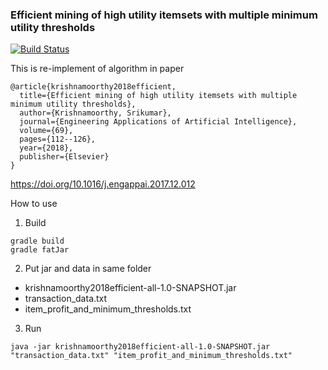 ### Efficient mining of high utility itemsets with multiple minimum utility thresholds

[![Build Status](https://travis-ci.org/ttpro1995/krishnamoorthy2018efficient.svg?branch=master)](https://travis-ci.org/ttpro1995/krishnamoorthy2018efficient)

This is re-implement of algorithm in paper 
```
@article{krishnamoorthy2018efficient,
  title={Efficient mining of high utility itemsets with multiple minimum utility thresholds},
  author={Krishnamoorthy, Srikumar},
  journal={Engineering Applications of Artificial Intelligence},
  volume={69},
  pages={112--126},
  year={2018},
  publisher={Elsevier}
}
```

https://doi.org/10.1016/j.engappai.2017.12.012

How to use 

1. Build 

```
gradle build
gradle fatJar
```

2. Put jar and data in same folder <br>  
* krishnamoorthy2018efficient-all-1.0-SNAPSHOT.jar
* transaction_data.txt
* item_profit_and_minimum_thresholds.txt

3. Run 

```
java -jar krishnamoorthy2018efficient-all-1.0-SNAPSHOT.jar "transaction_data.txt" "item_profit_and_minimum_thresholds.txt"
```


